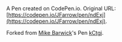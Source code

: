 # 

A Pen created on CodePen.io. Original URL: [https://codepen.io/JFarrow/pen/ndExj](https://codepen.io/JFarrow/pen/ndExj).


<p>Forked from <a href='/mikebarwick/'>Mike Barwick</a>'s Pen <a href='/mikebarwick/pen/kCtgj/'>kCtgj</a>.</p>
